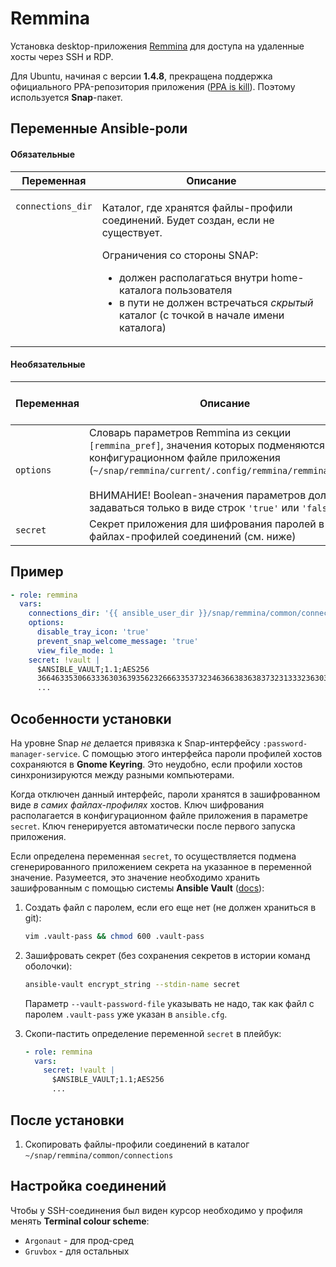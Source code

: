 # Remmina

Установка desktop-приложения [Remmina](https://remmina.org/) для доступа на удаленные хосты через SSH и RDP.

Для Ubuntu, начиная с версии **1.4.8**, прекращена поддержка официального PPA-репозитория
приложения ([PPA is kill](https://remmina.org/oh-flatpak/)). Поэтому используется **Snap**-пакет.

## Переменные Ansible-роли

#### Обязательные

<table>
<thead>
<th>
Переменная
</th>
<th>
Описание
</th>
</thead>
<tbody>

<tr>

<td valign="top">

`connections_dir`

</td>
<td valign="top">

Каталог, где хранятся файлы-профили соединений. Будет создан, если не существует.

Ограничения со стороны SNAP:

* должен располагаться внутри home-каталога пользователя
* в пути не должен встречаться _скрытый_ каталог (с точкой в начале имени каталога)

</td>

</tr>

</tbody>
</table>

#### Необязательные

| Переменная | Описание | Значение по-умолчанию |
| --- | --- | --- |
| `options` | Словарь параметров Remmina из секции `[remmina_pref]`, значения которых подменяются в конфигурационном файле приложения (`~/snap/remmina/current/.config/remmina/remmina.pref`).<br/><br/>ВНИМАНИЕ! Boolean-значения параметров должны задаваться только в виде строк `'true'` или `'false'`. | `{}` |
| `secret` |  Секрет приложения для шифрования паролей в файлах-профилей соединений (см. ниже) | &mdash; |

## Пример

```yaml
- role: remmina
  vars:
    connections_dir: '{{ ansible_user_dir }}/snap/remmina/common/connections'
    options:
      disable_tray_icon: 'true'
      prevent_snap_welcome_message: 'true'
      view_file_mode: 1
    secret: !vault |
      $ANSIBLE_VAULT;1.1;AES256
      36646335306633363036393562326663353732346366383638373231333236303939333263623265
      ...
```

## Особенности установки

На уровне Snap *не* делается привязка к Snap-интерфейсу `:password-manager-service`.
С помощью этого интерфейса пароли профилей хостов сохраняются в **Gnome Keyring**.
Это неудобно, если профили хостов синхронизируются между разными компьютерами.

Когда отключен данный интерфейс, пароли хранятся в зашифрованном виде _в самих файлах-профилях_ хостов.
Ключ шифрования располагается в конфигурационном файле приложения в параметре `secret`. 
Ключ генерируется автоматически после первого запуска приложения.

Если определена переменная `secret`, то осуществляется подмена сгенерированного приложением
секрета на указанное в переменной значение. Разумеется, это значение необходимо хранить
зашифрованным с помощью системы **Ansible Vault** ([docs](https://docs.ansible.com/ansible/latest/user_guide/vault.html)):

1. Создать файл с паролем, если его еще нет (не должен храниться в git):

   ```bash
   vim .vault-pass && chmod 600 .vault-pass
   ```

1. Зашифровать секрет (без сохранения секретов в истории команд оболочки):

   ```bash
   ansible-vault encrypt_string --stdin-name secret
   ```

   Параметр `--vault-password-file` указывать не надо, так как файл с паролем `.vault-pass` уже указан в `ansible.cfg`.

1. Скопи-пастить определение переменной `secret` в плейбук:

   ```yaml
   - role: remmina
     vars:
       secret: !vault |
         $ANSIBLE_VAULT;1.1;AES256
         ...
   ```

## После установки

1. Скопировать файлы-профили соединений в каталог `~/snap/remmina/common/connections`

## Настройка соединений

Чтобы у SSH-соединения был виден курсор необходимо у профиля менять **Terminal colour scheme**:
* `Argonaut` - для прод-сред
* `Gruvbox` - для остальных
